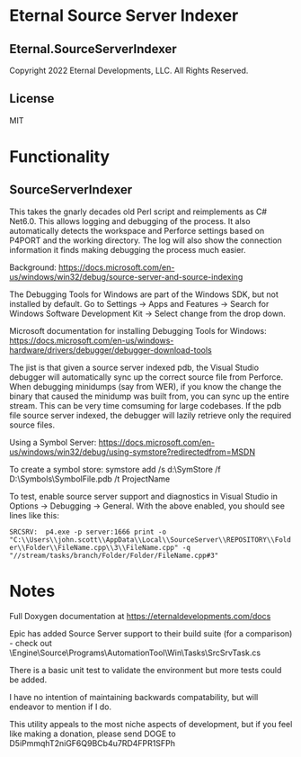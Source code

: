 # Eternal Source Server Indexer

## Eternal.SourceServerIndexer
Copyright 2022 Eternal Developments, LLC. All Rights Reserved.

## License

MIT

# Functionality
## SourceServerIndexer

This takes the gnarly decades old Perl script and reimplements as C# Net6.0. This allows logging and debugging of the process. It also automatically
detects the workspace and Perforce settings based on P4PORT and the working directory. The log will also show the connection information it finds making
debugging the process much easier.

Background: https://docs.microsoft.com/en-us/windows/win32/debug/source-server-and-source-indexing

The Debugging Tools for Windows are part of the Windows SDK, but not installed by default. Go to Settings -> Apps and Features -> Search for Windows Software Development Kit -> Select change from 
the drop down.

Microsoft documentation for installing Debugging Tools for Windows: https://docs.microsoft.com/en-us/windows-hardware/drivers/debugger/debugger-download-tools

The jist is that given a source server indexed pdb, the Visual Studio debugger will automatically sync up the correct source file from Perforce. When debugging minidumps (say from WER), if you know the change
the binary that caused the minidump was built from, you can sync up the entire stream. This can be very time comsuming for large codebases. If the pdb file source server indexed, the debugger will lazily 
retrieve only the required source files.

Using a Symbol Server: https://docs.microsoft.com/en-us/windows/win32/debug/using-symstore?redirectedfrom=MSDN

To create a symbol store: symstore add /s d:\\SymStore /f D:\\Symbols\\SymbolFile.pdb /t ProjectName

To test, enable source server support and diagnostics in Visual Studio in Options -> Debugging -> General. With the above enabled, you should see lines like this:

``` SRCSRV:  p4.exe -p server:1666 print -o "C:\\Users\\john.scott\\AppData\\Local\\SourceServer\\REPOSITORY\\Folder\\Folder\\FileName.cpp\\3\\FileName.cpp" -q "//stream/tasks/branch/Folder/Folder/FileName.cpp#3" ```

# Notes

Full Doxygen documentation at https://eternaldevelopments.com/docs

Epic has added Source Server support to their build suite (for a comparison) - check out \\Engine\\Source\\Programs\\AutomationTool\\Win\\Tasks\\SrcSrvTask.cs

There is a basic unit test to validate the environment but more tests could be added.

I have no intention of maintaining backwards compatability, but will endeavor to mention if I do. 

This utility appeals to the most niche aspects of development, but if you feel like making a donation, 
please send DOGE to D5iPmmqhT2niGF6Q9BCb4u7RD4FPR1SFPh

